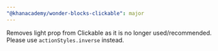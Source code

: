 ```yaml
---
"@khanacademy/wonder-blocks-clickable": major
---
```


Removes light prop from Clickable as it is no longer used/recommended. Please use `actionStyles.inverse` instead.
